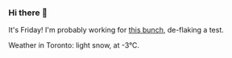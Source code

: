 ### Hi there :wave:

It's Friday! I'm probably working for [this bunch](https://github.com/kohofinancial), de-flaking a test.

Weather in Toronto: light snow, at -3°C.
